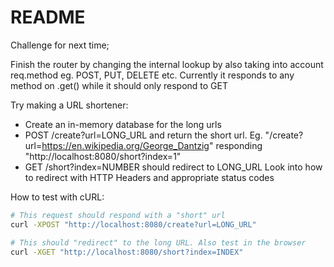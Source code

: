 # README

Challenge for next time;

Finish the router by changing the internal lookup by also
taking into account req.method eg. POST, PUT, DELETE etc.
Currently it responds to any method on .get() while it should
only respond to GET

Try making a URL shortener:
- Create an in-memory database for the long urls
- POST /create?url=LONG_URL and return the short url.
  Eg. "/create?url=https://en.wikipedia.org/George_Dantzig"
      responding "http://localhost:8080/short?index=1"
- GET /short?index=NUMBER should redirect to LONG_URL
  Look into how to redirect with HTTP Headers and appropriate
  status codes

How to test with cURL:

```bash
# This request should respond with a "short" url
curl -XPOST "http://localhost:8080/create?url=LONG_URL"

# This should "redirect" to the long URL. Also test in the browser
curl -XGET "http://localhost:8080/short?index=INDEX"
```
